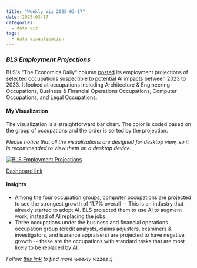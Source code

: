 ```yaml
---
title: "Weekly Viz 2025-03-17"
date: 2025-03-17
categories:
  - data viz
tags:
  - data visualization
---
```


### *BLS Employment Projections*

BLS's "The Economics Daily" column [posted](https://www.bls.gov/opub/ted/2025/ai-impacts-in-bls-employment-projections.htm) its employment projections of selected occupations suspectible to potential AI impacts between 2023 to 2033. It looked at occupations including Architecture & Engineering Occupations, Business & Financial Operations Occupations, Computer Occupations, and Legal Occupations. 

#### My Visualization

The visualization is a straightforward bar chart. The color is coded based on the group of occupations and the order is sorted by the projection.  

*Please notice that all the visualizations are designed for desktop view, so it is recommended to view them on a desktop device.*  

<div class='tableauPlaceholder' id='viz1742275616776' style='position: relative'>
  <noscript><a href='#'>
    <img alt='BLS Employment Projections ' src='https:&#47;&#47;public.tableau.com&#47;static&#47;images&#47;20&#47;20250317BLSEmploymentProjections&#47;BLSEmploymentProjections&#47;1_rss.png' style='border: none' />
  </a></noscript>
  <object class='tableauViz'  style='display:none;'>
    <param name='host_url' value='https%3A%2F%2Fpublic.tableau.com%2F' />
    <param name='embed_code_version' value='3' />
    <param name='site_root' value='' />
    <param name='name' value='20250317BLSEmploymentProjections&#47;BLSEmploymentProjections' />
    <param name='tabs' value='no' />
    <param name='toolbar' value='yes' />
    <param name='static_image' value='https:&#47;&#47;public.tableau.com&#47;static&#47;images&#47;20&#47;20250317BLSEmploymentProjections&#47;BLSEmploymentProjections&#47;1.png' />
    <param name='animate_transition' value='yes' />
    <param name='display_static_image' value='yes' />
    <param name='display_spinner' value='yes' />
    <param name='display_overlay' value='yes' />
    <param name='display_count' value='yes' />
    <param name='language' value='en-US' />
    <param name='filter' value='publish=yes' />
  </object></div>           
  <script type='text/javascript'>     
    var divElement = document.getElementById('viz1742275616776');       
    var vizElement = divElement.getElementsByTagName('object')[0];           
    if ( divElement.offsetWidth > 800 ) { vizElement.style.width='800px';vizElement.style.height='727px';} else if ( divElement.offsetWidth > 500 ) { vizElement.style.width='800px';vizElement.style.height='727px';} else { vizElement.style.width='100%';vizElement.style.height='727px';}          
    var scriptElement = document.createElement('script');        
    scriptElement.src = 'https://public.tableau.com/javascripts/api/viz_v1.js';      
    vizElement.parentNode.insertBefore(scriptElement, vizElement);             
  </script>

[Dashboard link](https://public.tableau.com/views/20250317BLSEmploymentProjections/BLSEmploymentProjections?:language=en-US&publish=yes&:sid=&:redirect=auth&:display_count=n&:origin=viz_share_link)

#### Insights
* Among the four occupation groups, computer occupations are projected to see the strongest growth of 11.7% overall -- This is an industry that already started to adopt AI. BLS projected them to use AI to augment work, instead of AI replacing the jobs.
* Three occupations under the business and financial operations occupation group (credit analysts, claims adjusters, examiners & investigators, and isurance appraisers) are projected to have negative growth -- these are the occupations with standard tasks that are most likely to be replaced by AI.    

*Follow [this link](https://yudong-94.github.io/personal-website/project/WeeklyViz2025/) to find more weekly vizzes :)*
